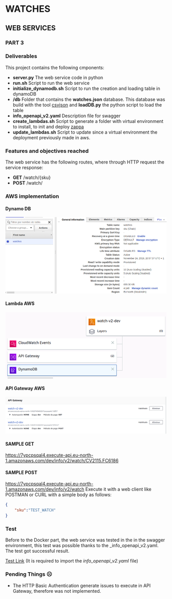 # WATCHES
## WEB SERVICES
### PART 3
### Deliverables
This project contains the following cmponents:
* **server.py** The web service code in python
* **run.sh** Script to run the web service 
* **initialize_dynamodb.sh** Script to run the creation and loading table in dynamoDB
* **/db** Folder that contains the **watches.json** database. This database was build with the tool [csvjson](https://www.csvjson.com/sql2json) 
and **loadDB.py** the python script to load the table 
* **info_openapi_v2.yaml** Description file for swagger
* **create_lambdas.sh** Script to generate a folder with virtual environment to install, to init and deploy [zappa](https://github.com/Miserlou/Zappa)
* **update_lambdas.sh** Script to update since a virtual environment the deployment previously made in aws.

### Features and objectives reached
The web service has the following routes, where through HTTP request the service response:
* **GET** /watch/{sku}
* **POST** /watch/

### AWS implementation

#### Dynamo DB 
![](images/dynamoDB.png)

#### Lambda AWS 
![](images/FunctionLambda.png)

#### API Gateway AWS 
![](images/ApiGateway.png)

#### SAMPLE GET
https://7ypcpsqal4.execute-api.eu-north-1.amazonaws.com/dev/info/v2/watch/CV2115.FC6186

#### SAMPLE POST
https://7ypcpsqal4.execute-api.eu-north-1.amazonaws.com/dev/info/v2/watch
Execute it with a web client like POSTMAN or CURL with a simple body as follows:
```json
{
    "sku":"TEST_WATCH"
}
```

### Test
Before to the Docker part, the web service was tested in the in the swagger environment, this test was possible thanks to the _info_openapi_v2.yaml. The test got successful result.

[Test Link](https://editor.swagger.io/) (It is required to import the _info_openapi_v2.yaml_ file)

### Pending Things ☹️
* The HTTP Basic Authentication generate issues to execute in API Gateway, therefore was not implemented.